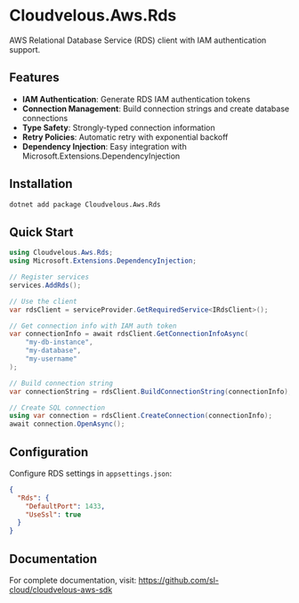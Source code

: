 # Cloudvelous.Aws.Rds

AWS Relational Database Service (RDS) client with IAM authentication support.

## Features

- **IAM Authentication**: Generate RDS IAM authentication tokens
- **Connection Management**: Build connection strings and create database connections
- **Type Safety**: Strongly-typed connection information
- **Retry Policies**: Automatic retry with exponential backoff
- **Dependency Injection**: Easy integration with Microsoft.Extensions.DependencyInjection

## Installation

```bash
dotnet add package Cloudvelous.Aws.Rds
```

## Quick Start

```csharp
using Cloudvelous.Aws.Rds;
using Microsoft.Extensions.DependencyInjection;

// Register services
services.AddRds();

// Use the client
var rdsClient = serviceProvider.GetRequiredService<IRdsClient>();

// Get connection info with IAM auth token
var connectionInfo = await rdsClient.GetConnectionInfoAsync(
    "my-db-instance", 
    "my-database", 
    "my-username"
);

// Build connection string
var connectionString = rdsClient.BuildConnectionString(connectionInfo);

// Create SQL connection
using var connection = rdsClient.CreateConnection(connectionInfo);
await connection.OpenAsync();
```

## Configuration

Configure RDS settings in `appsettings.json`:

```json
{
  "Rds": {
    "DefaultPort": 1433,
    "UseSsl": true
  }
}
```

## Documentation

For complete documentation, visit: https://github.com/sl-cloud/cloudvelous-aws-sdk
